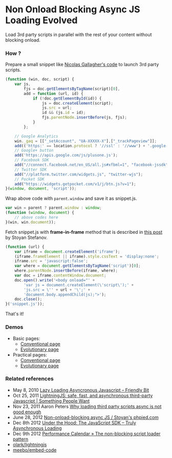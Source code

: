 Non Onload Blocking Async JS Loading Evolved
============================================

Load 3rd party scripts in parallel with the rest of your content without blocking onload.

### How ?

Prepare a small snippet like [Nicolas Gallagher's code](https://gist.github.com/necolas/1025811) to launch 3rd party scripts.

```javascript
(function (win, doc, script) {
    var js,
        fjs = doc.getElementsByTagName(script)[0],
        add = function (url, id) {
            if (!doc.getElementById(id)) {
                js = doc.createElement(script);
                js.src = url;
                id && (js.id = id);
                fjs.parentNode.insertBefore(js, fjs);
            }
        };

    // Google Analytics
    win._gaq = [["_setAccount", "UA-XXXXX-X"],["_trackPageview"]];
    add(('https:' == location.protocol ? '//ssl' : '//www') + '.google-analytics.com/ga.js', 'ga');
    // Google+ button
    add('https://apis.google.com/js/plusone.js');
    // Facebook SDK
    add("//connect.facebook.net/en_US/all.js#xfbml=1", "facebook-jssdk");
    // Twitter SDK
    add("//platform.twitter.com/widgets.js", "twitter-wjs");
    // Pocket SDK
    add("https://widgets.getpocket.com/v1/j/btn.js?v=1");
}(window, document, 'script'));
```

Wrap above code with `parent.window` and save it as snippet.js.

```javascript
var win = parent ? parent.window : window;
(function (window, document) {
    // above codes here
}(win, win.document));
```

Fetch snippet.js with __frame-in-frame__ method that is described in [this post](http://www.phpied.com/non-onload-blocking-async-js/) by Stoyan Stefanov.

```Javascript
(function (url) {
    var iframe = document.createElement('iframe');
    (iframe.frameElement || iframe).style.cssText = 'display:none';
    iframe.src = 'javascript:false';
    var where = document.getElementsByTagName('script')[0];
    where.parentNode.insertBefore(iframe, where);
    var doc = iframe.contentWindow.document;
    doc.open().write('<body onload="' +
        'var js = document.createElement(\'script\');' +
        'js.src = \'' + url + '\';' +
		'document.body.appendChild(js);">');
    doc.close();
}('snippet.js'));
```

That's it!

### Demos

- Basic pages:
    + [Conventional page](http://tokkonopapa.github.io/Non-Onload-Blocking-Async-Evolved/samples/basic1.html)
    + [Evolutionary page](http://tokkonopapa.github.io/Non-Onload-Blocking-Async-Evolved/samples/basic2.html)
- Practical pages:
    + [Conventional page](http://tokkonopapa.github.io/Non-Onload-Blocking-Async-Evolved/samples/practical1.html)
    + [Evolutionary page](http://tokkonopapa.github.io/Non-Onload-Blocking-Async-Evolved/samples/practical2.html)

### Related references

- May 8, 2010 [Lazy Loading Asyncronous Javascript &#8211; Friendly Bit](http://friendlybit.com/js/lazy-loading-asyncronous-javascript/)
- Oct 25, 2011 [LightningJS: safe, fast, and asynchronous third-party Javascript | Something People Want](http://www.olark.com/spw/2011/10/lightningjs-safe-fast-and-asynchronous-third-party-javascript/)
- Nov 23, 2011 Aaron Peters [Why loading third party scripts async is not good enough](http://www.aaronpeters.nl/blog/why-loading-third-party-scripts-async-is-not-good-enough)
- June 28, 2012 [Non-onload-blocking async JS / Stoyan's phpied.com](http://www.phpied.com/non-onload-blocking-async-js/)
- Dec 8th 2012 [Under the Hood: The JavaScript SDK – Truly Asynchronous Loading](http://www.facebook.com/note.php?note_id=10151176218703920)
- Dec 9th 2012 [Performance Calendar &raquo; The non-blocking script loader pattern](http://calendar.perfplanet.com/2012/the-non-blocking-script-loader-pattern/)
- [olark/lightningjs](https://github.com/olark/lightningjs)
- [meebo/embed-code](https://github.com/meebo/embed-code)

